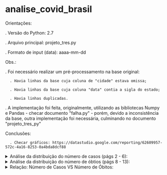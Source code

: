 # analise_covid_brasil

Orientações:

. Versão do Python: 2.7

. Arquivo principal: projeto_tres.py

. Formato de input (data): aaaa-mm-dd

Obs.:

. Foi necessário realizar um pré-processamento na base original:

      . Havia linhas da base cuja coluna de "cidade" estava omissa;
      
      . Havia linhas da base cuja coluna "data" contia a sigla do estado;
      
      . Havia linhas duplicadas.
  
. A implementação foi feita, originalmente, utilizando as bibliotecas Numpy e Pandas - checar documento "falha.py" - porém, devido a inconsistência da base,
outra implementação foi necessária, culminando no documento "projeto_tres_py"

Conclusões:

      . Checar gráficos: https://datastudio.google.com/reporting/62609957-572c-4a16-8253-0a4bda8dcf88

<details>
  <summary>Análise da distribuição do número de casos (págs 2 - 6):</summary>
  
  1. Podemos visualizar que os estados com maior número de casos confirmados então entre os estados mais populosos da região (págs 1 - 5);
  2. De forma equivalente, tais estados estão entre os mais populosos de todo o país (pág 6).
</details>


<details>
  <summary>Análise da distribuição do número de óbtios (págs 8 - 13):</summary>
  
  1. Podemos visualizar que os estados com maior número de óbtios confirmados então entre os estados mais populosos da região (págs 8 - 13);
  2. De forma equivalente, tais estados estão entre os mais populosos de todo o país (pág 14).
</details>


<details>
  <summary>Relação: Número de Casos VS Número de Óbitos:</summary>
  
  1. Podemos observar que, não necessariamente, o estado com maior número de casos, por região (GO, SC, PA, BA, SP) detém o maior número de óbitos (GO, RS, PA, CE, SP);
  2. Dado o ponto anteror, temos que, a letalidade do vírus varia entre os estados;
</details>
